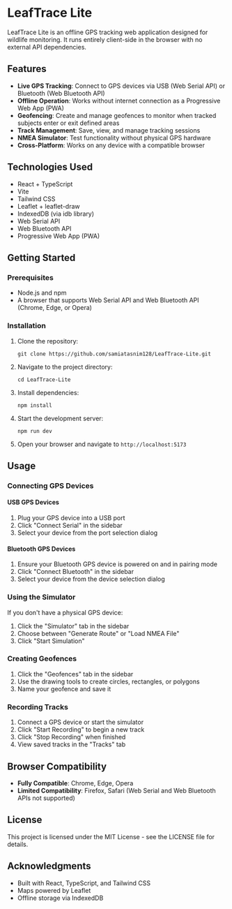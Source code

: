 # LeafTrace Lite

LeafTrace Lite is an offline GPS tracking web application designed for wildlife monitoring. It runs entirely client-side in the browser with no external API dependencies.

## Features

- **Live GPS Tracking**: Connect to GPS devices via USB (Web Serial API) or Bluetooth (Web Bluetooth API)
- **Offline Operation**: Works without internet connection as a Progressive Web App (PWA)
- **Geofencing**: Create and manage geofences to monitor when tracked subjects enter or exit defined areas
- **Track Management**: Save, view, and manage tracking sessions
- **NMEA Simulator**: Test functionality without physical GPS hardware
- **Cross-Platform**: Works on any device with a compatible browser

## Technologies Used

- React + TypeScript
- Vite
- Tailwind CSS
- Leaflet + leaflet-draw
- IndexedDB (via idb library)
- Web Serial API
- Web Bluetooth API
- Progressive Web App (PWA)

## Getting Started

### Prerequisites

- Node.js and npm
- A browser that supports Web Serial API and Web Bluetooth API (Chrome, Edge, or Opera)

### Installation

1. Clone the repository:
   ```
   git clone https://github.com/samiatasnim128/LeafTrace-Lite.git
   ```

2. Navigate to the project directory:
   ```
   cd LeafTrace-Lite
   ```

3. Install dependencies:
   ```
   npm install
   ```

4. Start the development server:
   ```
   npm run dev
   ```

5. Open your browser and navigate to `http://localhost:5173`

## Usage

### Connecting GPS Devices

#### USB GPS Devices
1. Plug your GPS device into a USB port
2. Click "Connect Serial" in the sidebar
3. Select your device from the port selection dialog

#### Bluetooth GPS Devices
1. Ensure your Bluetooth GPS device is powered on and in pairing mode
2. Click "Connect Bluetooth" in the sidebar
3. Select your device from the device selection dialog

### Using the Simulator
If you don't have a physical GPS device:
1. Click the "Simulator" tab in the sidebar
2. Choose between "Generate Route" or "Load NMEA File"
3. Click "Start Simulation"

### Creating Geofences
1. Click the "Geofences" tab in the sidebar
2. Use the drawing tools to create circles, rectangles, or polygons
3. Name your geofence and save it

### Recording Tracks
1. Connect a GPS device or start the simulator
2. Click "Start Recording" to begin a new track
3. Click "Stop Recording" when finished
4. View saved tracks in the "Tracks" tab

## Browser Compatibility

- **Fully Compatible**: Chrome, Edge, Opera
- **Limited Compatibility**: Firefox, Safari (Web Serial and Web Bluetooth APIs not supported)

## License

This project is licensed under the MIT License - see the LICENSE file for details.

## Acknowledgments

- Built with React, TypeScript, and Tailwind CSS
- Maps powered by Leaflet
- Offline storage via IndexedDB